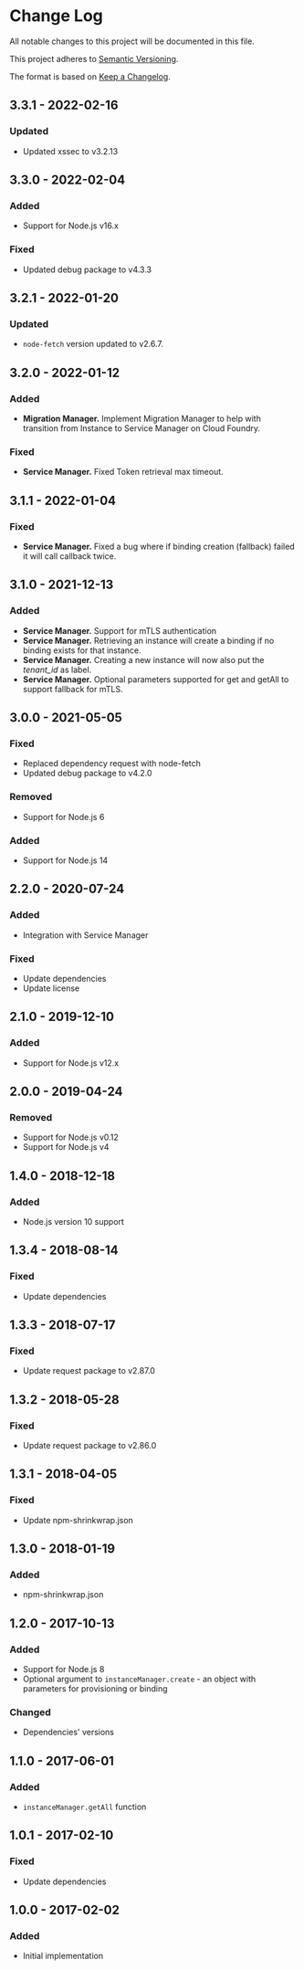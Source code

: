 # Change Log
All notable changes to this project will be documented in this file.

This project adheres to [Semantic Versioning](http://semver.org/).

The format is based on [Keep a Changelog](http://keepachangelog.com/).


## 3.3.1 - 2022-02-16

### Updated
- Updated xssec to v3.2.13

## 3.3.0 - 2022-02-04

### Added
- Support for Node.js v16.x

### Fixed
- Updated debug package to v4.3.3

## 3.2.1 - 2022-01-20

### Updated
- `node-fetch` version updated to v2.6.7.

## 3.2.0 - 2022-01-12

### Added
- **Migration Manager.** Implement Migration Manager to help with transition from Instance to Service Manager on Cloud Foundry.

### Fixed
- **Service Manager.** Fixed Token retrieval max timeout.

## 3.1.1 - 2022-01-04

### Fixed
- **Service Manager.** Fixed a bug where if binding creation (fallback) failed it will call callback twice.

## 3.1.0 - 2021-12-13

### Added
- **Service Manager.** Support for mTLS authentication
- **Service Manager.** Retrieving an instance will create a binding if no binding exists for that instance.
- **Service Manager.** Creating a new instance will now also put the *tenant_id* as label.
- **Service Manager.** Optional parameters supported for get and getAll to support fallback for mTLS.

## 3.0.0 - 2021-05-05

### Fixed
- Replaced dependency request with node-fetch
- Updated debug package to v4.2.0

### Removed
- Support for Node.js 6

### Added
- Support for Node.js 14

## 2.2.0 - 2020-07-24

### Added
- Integration with Service Manager

### Fixed
- Update dependencies
- Update license

## 2.1.0 - 2019-12-10

### Added
- Support for Node.js v12.x

## 2.0.0 - 2019-04-24

### Removed
- Support for Node.js v0.12
- Support for Node.js v4

## 1.4.0 - 2018-12-18

### Added
- Node.js version 10 support

## 1.3.4 - 2018-08-14

### Fixed
- Update dependencies

## 1.3.3 - 2018-07-17

### Fixed
- Update request package to v2.87.0

## 1.3.2 - 2018-05-28

### Fixed
- Update request package to v2.86.0

## 1.3.1 - 2018-04-05

### Fixed
- Update npm-shrinkwrap.json

## 1.3.0 - 2018-01-19

### Added
- npm-shrinkwrap.json

## 1.2.0 - 2017-10-13

### Added
- Support for Node.js 8
- Optional argument to `instanceManager.create` - an object with parameters for provisioning or binding

### Changed
- Dependencies' versions

## 1.1.0 - 2017-06-01

### Added
- `instanceManager.getAll` function

## 1.0.1 - 2017-02-10

### Fixed
- Update dependencies

## 1.0.0 - 2017-02-02

### Added
- Initial implementation
